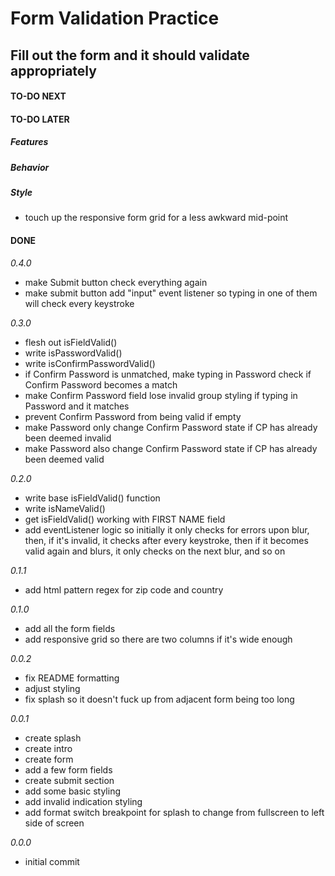 # Form Validation Practice

## Fill out the form and it should validate appropriately

#### TO-DO NEXT

#### TO-DO LATER

##### Features

##### Behavior

##### Style

-   touch up the responsive form grid for a less awkward mid-point

#### DONE

_0.4.0_

-   make Submit button check everything again
-   make submit button add "input" event listener so typing in one of them will check every keystroke

_0.3.0_

-   flesh out isFieldValid()
-   write isPasswordValid()
-   write isConfirmPasswordValid()
-   if Confirm Password is unmatched, make typing in Password check if Confirm Password becomes a match
-   make Confirm Password field lose invalid group styling if typing in Password and it matches
-   prevent Confirm Password from being valid if empty
-   make Password only change Confirm Password state if CP has already been deemed invalid
-   make Password also change Confirm Password state if CP has already been deemed valid

_0.2.0_

-   write base isFieldValid() function
-   write isNameValid()
-   get isFieldValid() working with FIRST NAME field
-   add eventListener logic so initially it only checks for errors upon blur, then, if it's invalid, it checks after every keystroke, then if it becomes valid again and blurs, it only checks on the next blur, and so on

_0.1.1_

-   add html pattern regex for zip code and country

_0.1.0_

-   add all the form fields
-   add responsive grid so there are two columns if it's wide enough

_0.0.2_

-   fix README formatting
-   adjust styling
-   fix splash so it doesn't fuck up from adjacent form being too long

_0.0.1_

-   create splash
-   create intro
-   create form
-   add a few form fields
-   create submit section
-   add some basic styling
-   add invalid indication styling
-   add format switch breakpoint for splash to change from fullscreen to left side of screen

_0.0.0_

-   initial commit
